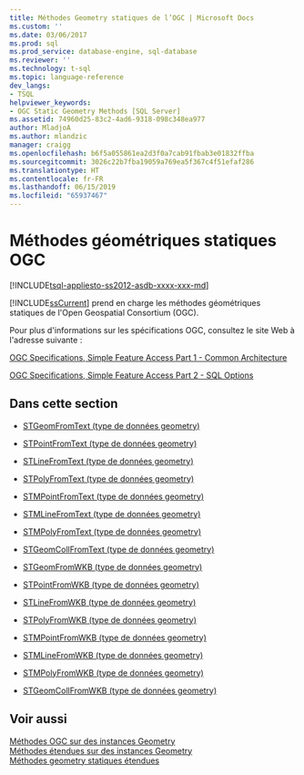 ```yaml
---
title: Méthodes Geometry statiques de l’OGC | Microsoft Docs
ms.custom: ''
ms.date: 03/06/2017
ms.prod: sql
ms.prod_service: database-engine, sql-database
ms.reviewer: ''
ms.technology: t-sql
ms.topic: language-reference
dev_langs:
- TSQL
helpviewer_keywords:
- OGC Static Geometry Methods [SQL Server]
ms.assetid: 74960d25-83c2-4ad6-9318-098c348ea977
author: MladjoA
ms.author: mlandzic
manager: craigg
ms.openlocfilehash: b6f5a055861ea2d3f0a7cab91fbab3e01832ffba
ms.sourcegitcommit: 3026c22b7fba19059a769ea5f367c4f51efaf286
ms.translationtype: HT
ms.contentlocale: fr-FR
ms.lasthandoff: 06/15/2019
ms.locfileid: "65937467"
---
```

# <a name="ogc-static-geometry-methods"></a>Méthodes géométriques statiques OGC
[!INCLUDE[tsql-appliesto-ss2012-asdb-xxxx-xxx-md](../../includes/tsql-appliesto-ss2012-asdb-xxxx-xxx-md.md)]

  [!INCLUDE[ssCurrent](../../includes/sscurrent-md.md)] prend en charge les méthodes géométriques statiques de l'Open Geospatial Consortium (OGC).  
  
 Pour plus d'informations sur les spécifications OGC, consultez le site Web à l'adresse suivante :  
  
 [OGC Specifications, Simple Feature Access Part 1 - Common Architecture](https://go.microsoft.com/fwlink/?LinkId=93627)  
  
 [OGC Specifications, Simple Feature Access Part 2 - SQL Options](https://go.microsoft.com/fwlink/?LinkId=93628)  
  
## <a name="in-this-section"></a>Dans cette section  
  
-   [STGeomFromText &#40;type de données geometry&#41;](../../t-sql/spatial-geometry/stgeomfromtext-geometry-data-type.md)  
  
-   [STPointFromText &#40;type de données geometry&#41;](../../t-sql/spatial-geometry/stpointfromtext-geometry-data-type.md)  
  
-   [STLineFromText &#40;type de données geometry&#41;](../../t-sql/spatial-geometry/stlinefromtext-geometry-data-type.md)  
  
-   [STPolyFromText &#40;type de données geometry&#41;](../../t-sql/spatial-geometry/stpolyfromtext-geometry-data-type.md)  
  
-   [STMPointFromText &#40;type de données geometry&#41;](../../t-sql/spatial-geometry/stmpointfromtext-geometry-data-type.md)  
  
-   [STMLineFromText &#40;type de données geometry&#41;](../../t-sql/spatial-geometry/stmlinefromtext-geometry-data-type.md)  
  
-   [STMPolyFromText &#40;type de données geometry&#41;](../../t-sql/spatial-geometry/stmpolyfromtext-geometry-data-type.md)  
  
-   [STGeomCollFromText &#40;type de données geometry&#41;](../../t-sql/spatial-geometry/stgeomcollfromtext-geometry-data-type.md)  
  
-   [STGeomFromWKB &#40;type de données geometry&#41;](../../t-sql/spatial-geometry/stgeomfromwkb-geometry-data-type.md)  
  
-   [STPointFromWKB &#40;type de données geometry&#41;](../../t-sql/spatial-geometry/stpointfromwkb-geometry-data-type.md)  
  
-   [STLineFromWKB &#40;type de données geometry&#41;](../../t-sql/spatial-geometry/stlinefromwkb-geometry-data-type.md)  
  
-   [STPolyFromWKB &#40;type de données geometry&#41;](../../t-sql/spatial-geometry/stpolyfromwkb-geometry-data-type.md)  
  
-   [STMPointFromWKB &#40;type de données geometry&#41;](../../t-sql/spatial-geometry/stmpointfromwkb-geometry-data-type.md)  
  
-   [STMLineFromWKB &#40;type de données geometry&#41;](../../t-sql/spatial-geometry/stmlinefromwkb-geometry-data-type.md)  
  
-   [STMPolyFromWKB &#40;type de données geometry&#41;](../../t-sql/spatial-geometry/stmpolyfromwkb-geometry-data-type.md)  
  
-   [STGeomCollFromWKB &#40;type de données geometry&#41;](../../t-sql/spatial-geometry/stgeomcollfromwkb-geometry-data-type.md)  
  
## <a name="see-also"></a>Voir aussi  
 [Méthodes OGC sur des instances Geometry](../../t-sql/spatial-geometry/ogc-methods-on-geometry-instances.md)   
 [Méthodes étendues sur des instances Geometry](../../t-sql/spatial-geometry/extended-methods-on-geometry-instances.md)   
 [Méthodes geometry statiques étendues](../../t-sql/spatial-geometry/extended-static-geometry-methods.md)  
  
  
